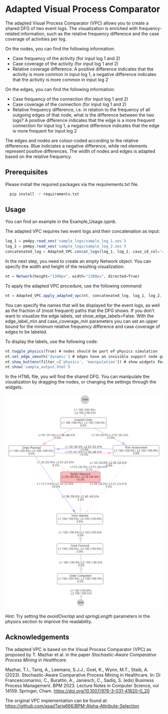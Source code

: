 
# Adapted Visual Process Comparator

The adapted Visual Process Comparator (VPC) allows you to create a shared DFG of two event logs. The visualization is enriched with frequency-related information, such as the relative frequency difference and the case coverage of activities per log. 

On the nodes, you can find the following information:
- Case frequency of the activity (for input log 1 and 2)
- Case coverage of the activity (for input log 1 and 2)
- Relative coverage difference. A positive difference indicates that the activity is more common in input log 1, a negative difference indicates that the activity is more common in input log 2

On the edges, you can find the following information:
- Case frequency of the connection (for input log 1 and 2)
- Case coverage of the connection (for input log 1 and 2)
- Relative frequency difference, i.e. in relation to the frequency of all outgoing edges of that node, what is the difference between the two logs? A positive difference indicates that the edge is a more frequent connection for input log 1, a negative difference indicates that the edge is more frequent for input log 2

The edges and nodes are colour-coded according to the relative differences. Blue indiciates a negative difference, while red elements represent positive differences. The width of nodes and edges is adapted based on the relative frequency. 

## Prerequisites

Please install the required packages via the requirements.txt file.
```bash
  pip install -r requirements.txt
```
    
## Usage

You can find an example in the Example_Usage.iypnb. 

The adapted VPC requires two event logs and their concatenation as input:

```javascript
log_1 = pm4py.read_xes('sample_logs/sample_log_1.xes')
log_2 = pm4py.read_xes('sample_logs/sample_log_2.xes')
concatenated_log = Adapted_VPC.concat_logs(log_1, log_2, case_id_col='case:concept:name')
```

In the next step, you need to create an empty Network object. You can specify the width and height of the resulting visualization:

```javascript
nt = Network(height="1300px", width="1300px", directed=True)
```

To apply the adapted VPC procedure, use the following command:
```javascript
nt = Adapted_VPC.apply_adapted_vpc(nt, concatenated_log, log_1, log_2, name_a="A", name_b="B", frac_paths=1, show_edge_labels=True, edge_label_min=10, case_coverage_min=10)
```
You can specify the names that will be displayed for the event logs, as well as the fraction of (most frequent) paths that the DFG shows. If you don't want to visualize the edge labels, set show_edge_labels=False. With the edge_label_min and case_coverage_min parameters you can set an upper bound for the minimum relative frequency difference and case coverage of edges to be labeled. 

To display the labels, use the following code:
```javascript
nt.toggle_physics(True) # nodes should be part of physics simulation
nt.set_edge_smooth('dynamic') # edges have an invisible support node guiding the shape
nt.show_buttons(filter_=['physics', 'manipulation']) # show widgets for manipulation
nt.show('sample_output.html')
```

In the HTML file, you will find the shared DFG. You can manipulate the visualization by dragging the nodes, or changing the settings through the widgets. 

![Output derived for the sample logs](sample_output/Example_DFG.png)

Hint: Try setting the *avoidOverlap* and *springLength* parameters in the physics section to improve the readability.

## Acknowledgements

The adapted VPC is based on the Visual Process Comparator (VPC) as proposed by T. Mazhar et al. in the paper *Stochastic-Aware Comparative Process Mining in Healthcare*.

Mazhar, T.I., Tariq, A., Leemans, S.J.J., Goel, K., Wynn, M.T., Staib, A. (2023). Stochastic-Aware Comparative Process Mining in Healthcare. In: Di Francescomarino, C., Burattin, A., Janiesch, C., Sadiq, S. (eds) Business Process Management. BPM 2023. Lecture Notes in Computer Science, vol 14159. Springer, Cham. https://doi.org/10.1007/978-3-031-41620-0_20

The original VPC implementation can be found at: https://github.com/asadTariq666/BPM-Alpha-Attribute-Selection

